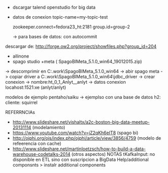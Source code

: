 - dscargar talend openstudio for big data
- datos de conexion
	topic-name=my-topic-test

	zookeeper.connect=fedora23_ht:2181
	group.id=group-2

	
	-> para bases de datos: con autocommit



descargar de: http://forge.ow2.org/project/showfiles.php?group_id=204
- allinone
- spago studio +meta (	SpagoBIMeta_5.1.0_win64_19012015.zip)

-> descomprimir en
	C:\.work\SpagoBIMeta_5.1.0_win64
-> abir spago meta
-> copiar driver a C:\.work\SpagoBIMeta_5.1.0_win64\jdbc_driver
-> crear conexion
	-> nombre:ht_0_1_Anlyt__anlyt
	-> datos conexion	
		locahost:1521:xe (anlyt/anlyt)








modelos de ejemplo pentaho/saiku
-> ejemplso con una base de datos h2: cliente: squirrel





REFERRNCIAs
- http://www.slideshare.net/vishaltx/a2c-boston-big-data-meetup-20131114 (modelamiento)
- https://www.youtube.com/watch?v=jZ2qKh6eIT8 (spago bi)
- http://ojphi.org/ojs/index.php/ojphi/article/view/3856/4759 (modelo de refeerencia con cache)
- http://www.slideshare.net/martinloetzsch/how-to-build-a-data-warehouse-codetalks-2014 (otros aspectos)
NOTAS
tKafkaInput: no disponible en ETL sino con suscripcion a BigData
Help/additional componsnts > instalr additional components


